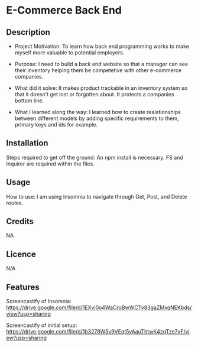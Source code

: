 
# E-Commerce Back End

## Description

- Project Motivation: To learn how back end programming works to make myself more valuable to potential employers.

- Purpose: I need to build a back end website so that a manager can see their inventory helping them be competetive with other e-commerce companies.

- What did it solve: It makes product trackable in an inventory system so that it doesn't get lost or forgotten about. It protects a companies bottom line.

- What I learned along the way: I learned how to create realationships between different models by adding specific requirements to them, primary keys and ids for example.

## Installation

Steps required to get off the ground: An npm install is necessary. FS and Inquirer are required within the files.

## Usage

How to use: I am using Insomnia to navigate through Get, Post, and Delete routes.

## Credits

NA

## Licence

N/A

## Features

Screencastify of Insomnia: https://drive.google.com/file/d/1EXvi0o4WaCroBwWCTv83gaZMxqNEKbds/view?usp=sharing

Screencastify of initial setup: https://drive.google.com/file/d/1b3278W5v9VEqt5vAauThtwK4zqTze7xF/view?usp=sharing